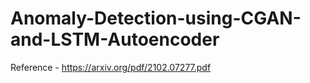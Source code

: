 # Anomaly-Detection-using-CGAN-and-LSTM-Autoencoder

Reference - https://arxiv.org/pdf/2102.07277.pdf
